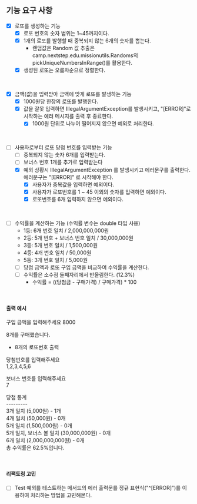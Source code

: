 
## 기능 요구 사항

- [x] 로또를 생성하는 기능
  - [x] 로또 번호의 숫자 범위는 1~45까지이다.
  - [x] 1개의 로또를 발행할 때 중복되지 않는 6개의 숫자를 뽑는다.
    - 랜덤값은 Random 값 추출은 camp.nextstep.edu.missionutils.Randoms의 pickUniqueNumbersInRange()를 활용한다.
  - [x] 생성된 로또는 오름차순으로 정렬한다.

<br>

- [x] 금액(값)을 입력받아 금액에 맞게 로또를 발생하는 기능
  - [x] 1000원당 한장의 로또를 발행한다.
  - [x] 값을 잘못 입력하면 IllegalArgumentException를 발생시키고, "[ERROR]"로 시작하는 에러 메시지를 출력 후 종료한다.
    - [x] 1000원 단위로 나누어 떨어지지 않으면 예외로 처리한다.

<br>

- [ ] 사용자로부터 로또 당첨 번호를 입력받는 기능
  - [ ] 중복되지 않는 숫자 6개를 입력받는다.
  - [ ] 보너스 번호 1개를 추가로 입력받는다
  - [x] 예외 상황시 IllegalArgumentException 를 발생시키고 에러문구를 출력한다. 에러문구는 "[ERROR]" 로 시작해야 한다.
    - [x] 사용자가 중복값을 입력하면 예외이다.
    - [x] 사용자가 로또번호를 1 ~ 45 이외의 숫자를 입력하면 예외이다.
    - [x] 로또번호를 6개 입력하지 않으면 예외이다.

<br>

- [ ] 수익률을 계산하는 기능 (수익률 변수는 double 타입 사용)
  - 1등: 6개 번호 일치 / 2,000,000,000원
  - 2등: 5개 번호 + 보너스 번호 일치 / 30,000,000원
  - 3등: 5개 번호 일치 / 1,500,000원
  - 4등: 4개 번호 일치 / 50,000원
  - 5등: 3개 번호 일치 / 5,000원
  - [ ] 당첨 금액과 로또 구입 금액을 비교하여 수익률을 계산한다.
  - [ ] 수익률은 소수점 둘째자리에서 반올림한다. (12.3%)
    - 수익률 = ((당첨금 - 구매가격) / 구매가격) * 100

<br>

#### 출력 예시
구입 금액을 입력해주세요
8000

8개를 구매했습니다.
- 8개의 로또번호 출력

당첨번호를 입력해주세요 <br>
1,2,3,4,5,6

보너스 번호를 입력해주세요 <br>
7

당첨 통계 <br>
--------- <br>
3개 일치 (5,000원) - 1개 <br>
4개 일치 (50,000원) - 0개 <br>
5개 일치 (1,500,000원) - 0개 <br>
5개 일치, 보너스 볼 일치 (30,000,000원) - 0개 <br>
6개 일치 (2,000,000,000원) - 0개 <br>
총 수익률은 62.5%입니다.

<br>

#### 리팩토링 고민
- [ ] Test 예외를 테스트하는 메서드의 에러 출력문를 정규 표현식("^[ERROR]")를 이용하여 처리하는 방법을 고민해본다.